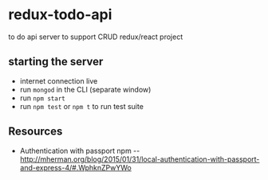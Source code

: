 # redux-todo-api
to do api server to support CRUD redux/react project


## starting the server
- internet connection live
- run `mongod` in the CLI (separate window)
- run `npm start`
- run `npm test` or `npm t` to run test suite


## Resources
- Authentication with passport npm
-- http://mherman.org/blog/2015/01/31/local-authentication-with-passport-and-express-4/#.WphknZPwYWo
